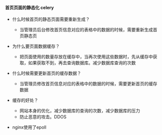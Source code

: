 #### 首页页面的静态化 celery
- 什么时候首页的静态页面需要重新生成？
	- 当管理员后台修改首页信息对应的表格中的数据的时候，需要重新生成首页静态页
- 为什么要页面数据缓存？
	- 把页面使用的数量存放在缓存中，当再次使用这些数据时，先从缓存中获取，如果获取不到，再去查询数据库。减少数据库查询的次数
- 什么时候需要更新首页的缓存数据？
	- 当管理员修改首页信息对应的表格中的数据的时候，需要更新首页的缓存数据
- 缓存的好处？
	- 网站本身的优化，减少数据库的查询的次数，减少数据库的压力
	- 防止恶意的攻击。DDOS

- nginx使用了epoll
